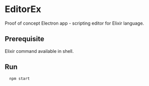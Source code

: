 # EditorEx

Proof of concept Electron app - scripting editor for Elixir language.

## Prerequisite

Elixir command available in shell.

## Run


```bash
  npm start
```
